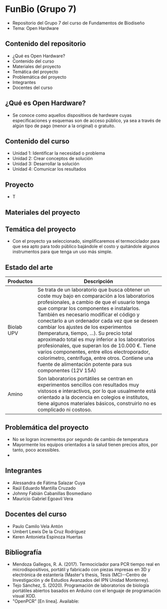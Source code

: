 # FunBio (Grupo 7)
- Repositorio del Grupo 7 del curso de Fundamentos de Biodiseño
- Tema: Open Hardware
## Contenido del repositorio 
- ¿Qué es Open Hardware?
- Contenido del curso
- Materiales del proyecto
- Temática del proyecto
- Problemática del proyecto
- Integrantes
- Docentes del curso
## ¿Qué es Open Hardware?
- Se conoce como aquellos dispositivos de hardware cuyas especificaciones y esquemas son de acceso público, ya sea a través de algún tipo de pago (menor a la original) o gratuito.

## Contenido del curso
- Unidad 1: Identificar la necesidad o problema
- Unidad 2: Crear conceptos de solución
- Unidad 3: Desarrollar la solución
- Unidad 4: Comunicar los resultados
## Proyecto 
- T
## Materiales del proyecto

## Temática del proyecto
- Con el proyecto ya seleccionado, simplificaremos el termociclador para que sea apto para todo público bajándole el costo y quitándole algunos instrumentos para que tenga un uso más simple.
## Estado del arte
| Productos | Descripción |
| ------------- | ------------- |
| Biolab UPV  | Se trata de un laboratorio que busca obtener un coste muy bajo en comparación a los laboratorios profesionales, a cambio de que el usuario tenga que comprar los componentes e instalarlos. También es necesario modificar el código y conectarlo a un ordenador cada vez que se deseen cambiar los ajustes de los experimentos (temperatura, tiempo, ...). Su precio total aproximado total es muy inferior a los laboratorios profesionales, que superan los de 10.000 €. Tiene varios componentes, entre ellos electroporador, colorímetro, centrífuga, entre otros. Contiene una fuente de alimentación potente para sus componentes (12V 15A) |
| Amino  | Son laboratorios portátiles se centran en experimentos sencillos con resultados muy vistosos e interactivos, por lo que usualmente está orientado a la docencia en colegios e institutos, tiene algunos materiales básicos, construirlo no es complicado ni costoso.
## Problemática del proyecto
- No se logran incrementos por segundo de cambio de temperatura
- Mayormente los equipos orientados a la salud tienen precios altos, por tanto, poco acessibles.
- 

## Integrantes
- Alessandra de Fátima Salazar Cuya
- Raúl Eduardo Mantilla Cruzado
- Johnny Fabián Cabanillas Bosmediano
- Mauricio Gabriel Egoavil Vera
## Docentes del curso
- Paulo Camilo Vela Antón
- Umbert Lewis De la Cruz Rodríguez
- Keren Antonieta Espinoza Huertas
## Bibliografía
- Mendoza Gallegos, R. A. (2017). Termociclador para PCR tiempo real en microdispositivos, portátil y fabricado con piezas impresas en 3D y electrónica de estantería (Master's thesis, Tesis (MC)--Centro de Investigación y de Estudios Avanzados del IPN Unidad Monterrey).
- Tejo Sánchez, S. (2020). Programación de laboratorios de biología portátiles abiertos basados en Arduino con el lenguaje de programación visual XOD.
- "OpenPCR" [En línea]. Available: 
